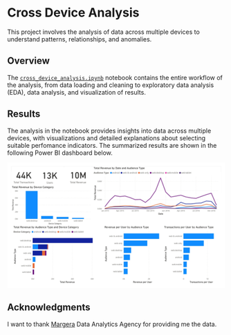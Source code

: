 # Cross Device Analysis

This project involves the analysis of data across multiple devices to understand patterns, relationships, and anomalies.

## Overview

The [`cross_device_analysis.ipynb`](https://github.com/VangelisChocholis/Cross_Device_Analysis/blob/main/cross_device_analysis.ipynb) notebook contains the entire workflow of the analysis, from data loading and cleaning to exploratory data analysis (EDA), data analysis, and visualization of results.


## Results

The analysis in the notebook provides insights into data across multiple devices, with visualizations and detailed explanations about selecting suitable perfomance indicators. The summarized results are shown in the following Power BI dashboard below.


![Alt Text](images/powerbi_dashboard.jpg)



## Acknowledgments
I want to thank [Margera](https://www.margera.co) Data Analytics Agency for providing me the data.
